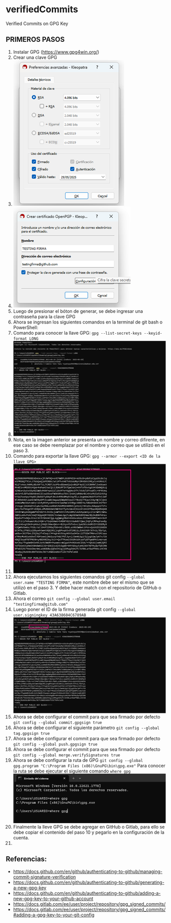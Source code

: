 # verifiedCommits
Verified Commits on GPG Key

## PRIMEROS PASOS

1. Instalar GPG (https://www.gpg4win.org/)
2. Crear una clave GPG
3. ![Aquí la descripción de la imagen por si no carga](PASO1.png)
4. ![Aquí la descripción de la imagen por si no carga](PASO2.png)
5. Luego de presionar el bóton de generar, se debe ingresar una contraseña para la clave GPG
6. Ahora se ingresan los siguientes comandos en la terminal de git bash o PowerShell:
7. Comando para conocer la llave GPG: `gpg --list-secret-keys --keyid-format LONG`
8. ![Aquí la descripción de la imagen por si no carga](PASO3.png)
9. Nota, en la imagen anterior se presenta un nombre y correo difirente, en ese caso se debe reemplazar por el nombre y correo que se utilizó en el paso 3.
10. Comando para exportar la llave GPG: `gpg --armor --export <ID de la llave GPG>`
11. ![Aquí la descripción de la imagen por si no carga](PASO4.png)
12. Ahora ejecutamos los siguientes comandos git config `--global user.name "TESTING FIRMA"`, este nombre debe ser el mismo que se utilizó en el paso 3. Y debe hacer match con el repositorio de GitHub o Gitlab.
13. Ahora el correo `git config --global user.email "testingfirma@gitub.com"`
14. Luego poner el ID de la firma generada  git config `--global user.signingkey 43A638604C6789AB`
    ![Aquí la descripción de la imagen por si no carga](PASO5.png)
15. Ahora se debe configurar el commit para que sea firmado por defecto `git config --global commit.gpgsign true`
16. Ahora se debe configurar el siguiente parámetro `git config --global tag.gpgsign true`
17. Ahora se debe configurar el commit para que sea firmado por defecto `git config --global push.gpgsign true`
18. Ahora se debe configurar el commit para que sea firmado por defecto `git config --global merge.verifySignatures true`
19. Ahora se debe configurar la ruta de GPG `git config --global gpg.program "C:\Program Files (x86)\GnuPG\bin\gpg.exe"` Para conocer la ruta se debe ejecutar el siguiente comando `where gpg`
    ![Aquí la descripción de la imagen por si no carga](PASO6.png)
20. Finalmente la lleve GPG se debe agregar en GitHub o Gitlab, para ello se debe copiar el contenido del paso 10 y pegarlo en la configuración de la cuenta.
21. 


## Referencias: 
- https://docs.github.com/en/github/authenticating-to-github/managing-commit-signature-verification
- https://docs.github.com/en/github/authenticating-to-github/generating-a-new-gpg-key
- https://docs.github.com/en/github/authenticating-to-github/adding-a-new-gpg-key-to-your-github-account
- https://docs.gitlab.com/ee/user/project/repository/gpg_signed_commits/
- https://docs.gitlab.com/ee/user/project/repository/gpg_signed_commits/#adding-a-gpg-key-to-your-git-config

